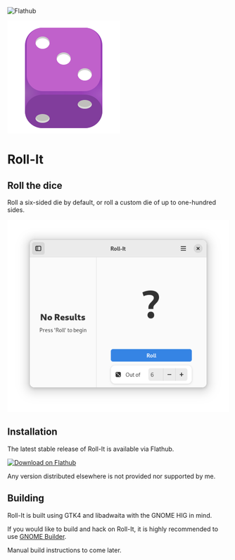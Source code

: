 ![Flathub](https://img.shields.io/flathub/v/dev.zelikos.rollit?style=for-the-badge)

![Icon](data/icons/hicolor/scalable/apps/dev.zelikos.rollit.svg)

# Roll-It

## Roll the dice

Roll a six-sided die by default, or roll a custom die of up to one-hundred sides.

![Screenshot](data/screenshots/01_rollit_startup_light.png)

## Installation

The latest stable release of Roll-It is available via Flathub.

<a href='https://flathub.org/apps/details/dev.zelikos.rollit'><img width='240' alt='Download on Flathub' src='https://flathub.org/assets/badges/flathub-badge-en.png'/></a>

Any version distributed elsewhere is not provided nor supported by me.

## Building

Roll-It is built using GTK4 and libadwaita with the GNOME HIG in mind.

If you would like to build and hack on Roll-It, it is highly recommended to use [GNOME Builder](https://gitlab.gnome.org/GNOME/gnome-builder/).

Manual build instructions to come later.

